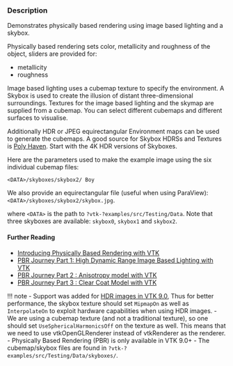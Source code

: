 ### Description

Demonstrates physically based rendering using image based lighting and a skybox.

Physically based rendering sets color, metallicity and roughness of the object, sliders are provided for:

- metallicity
- roughness

Image based lighting uses a cubemap texture to specify the environment. A Skybox is used to create the illusion of distant three-dimensional surroundings. Textures for the image based lighting and the skymap are supplied from a cubemap.  You can select different cubemaps and different surfaces to visualise.

Additionally HDR or JPEG equirectangular Environment maps can be used to generate the cubemaps. A good source for Skybox HDRSs and Textures is [Poly Haven](https://polyhaven.com/all). Start with the 4K HDR versions of Skyboxes.

Here are the parameters used to make the example image using the six individual cubemap files:

``` text
<DATA>/skyboxes/skybox2/ Boy
```

We also provide an equirectangular file (useful when using ParaView): `<DATA>/skyboxes/skybox2/skybox.jpg`.

where `<DATA>` is the path to `?vtk-?examples/src/Testing/Data`. Note that three skyboxes are available: `skybox0`, `skybox1` and `skybox2`.

#### Further Reading
- [Introducing Physically Based Rendering with VTK](https://blog.kitware.com/vtk-pbr/)
- [PBR Journey Part 1: High Dynamic Range Image Based Lighting with VTK](https://blog.kitware.com/pbrj1/)
- [PBR Journey Part 2 : Anisotropy model with VTK](https://blog.kitware.com/pbr-journey-part-2-anisotropy-model-with-vtk/)
- [PBR Journey Part 3 : Clear Coat Model with VTK](https://blog.kitware.com/pbr-journey-part-3-clear-coat-model-with-vtk/)

!!! note
    - Support was added for [HDR images in VTK 9.0](https://blog.kitware.com/pbrj1/), Thus for better performance, the skybox texture should set `MipmapOn` as well as `InterpolateOn` to exploit hardware capabilities when using HDR images.
    - We are using a cubemap texture (and not a traditional texture), so one should set `UseSphericalHarmonicsOff` on the texture as well. This means that we need to use vtkOpenGLRenderer instead of vtkRenderer as the renderer.
    - Physically Based Rendering (PBR) is only available in VTK 9.0+
    - The cubemap/skybox files are found in `?vtk-?examples/src/Testing/Data/skyboxes/`.
